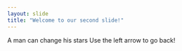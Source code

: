 ```yaml
---
layout: slide
title: "Welcome to our second slide!"
---
```

A man can change his stars
Use the left arrow to go back!
